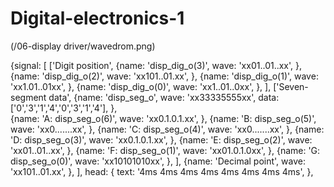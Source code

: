 # Digital-electronics-1


(/06-display driver/wavedrom.png)

{signal: [
  ['Digit position',
    {name: 'disp_dig_o(3)', wave: 'xx01..01..xx', },
    {name: 'disp_dig_o(2)', wave: 'xx101..01.xx', },
    {name: 'disp_dig_o(1)', wave: 'xx1.01..01xx', },
    {name: 'disp_dig_o(0)', wave: 'xx1..01..0xx', },
  ],
  ['Seven-segment data',
    {name: 'disp_seg_o',       wave: 'xx33335555xx', data: ['0','3','1','4','0','3','1','4'], },  
    {name: 'A: disp_seg_o(6)', wave: 'xx0.1.0.1.xx', },
    {name: 'B: disp_seg_o(5)', wave: 'xx0.......xx', },
    {name: 'C: disp_seg_o(4)', wave: 'xx0.......xx', },
    {name: 'D: disp_seg_o(3)', wave: 'xx0.1.0.1.xx', },
    {name: 'E: disp_seg_o(2)', wave: 'xx01..01..xx', },
    {name: 'F: disp_seg_o(1)', wave: 'xx01.0.1.0xx', },
    {name: 'G: disp_seg_o(0)', wave: 'xx10101010xx', },
  ],
  {name: 'Decimal point', wave: 'xx101..01.xx', },
],
  head: {
    text: '4ms   4ms   4ms   4ms   4ms   4ms   4ms   4ms',
  },
